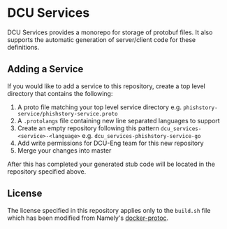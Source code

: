 # DCU Services
DCU Services provides a monorepo for storage of protobuf files. It also supports the automatic generation of server/client code for these definitions.

## Adding a Service
If you would like to add a service to this repository, create a top level directory that contains the following:
1. A proto file matching your top level service directory e.g. `phishstory-service/phishstory-service.proto`
2. A `.protolangs` file containing new line separated languages to support
3. Create an empty repository following this pattern `dcu_services-<service>-<language>` e.g. `dcu_services-phishstory-service-go`
4. Add write permissions for DCU-Eng team for this new repository
4. Merge your changes into master

After this has completed your generated stub code will be located in the repository specified above.

## License
The license specified in this repository applies only to the `build.sh` file which has been modified from Namely's [docker-protoc](https://github.com/namely/docker-protoc).